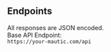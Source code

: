 ## Endpoints

<aside class="notice">
All responses are JSON encoded.
</aside>

<aside class="notice">
Base API Endpoint: <br />
<code>https://your-mautic.com/api</code>
</aside>